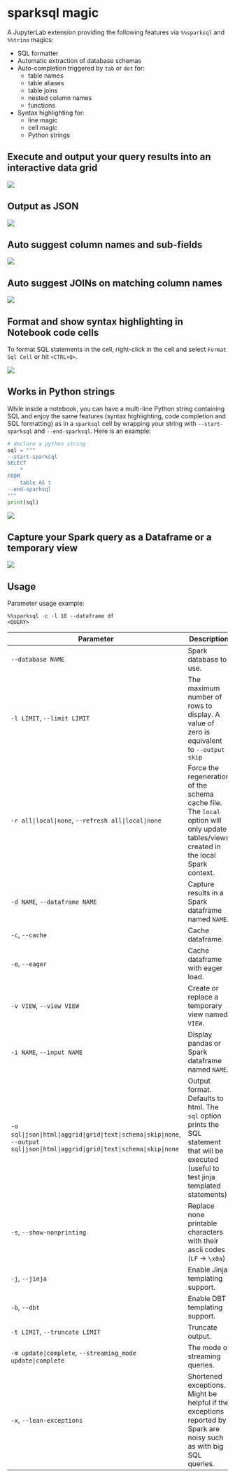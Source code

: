 # sparksql magic

A JupyterLab extension providing the following features via `%%sparksql` and `%%trino` magics:

- SQL formatter
- Automatic extraction of database schemas
- Auto-completion triggered by `tab` or `dot` for:
    - table names
    - table aliases
    - table joins
    - nested column names
    - functions
- Syntax highlighting for:
    - line magic
    - cell magic
    - Python strings


## Execute and output your query results into an interactive data grid
![](img/ipydatagrid.gif)

## Output as JSON
![](img/json-output.gif)

## Auto suggest column names and sub-fields
![](img/sparksql-nested-columns.gif)

## Auto suggest JOINs on matching column names
![](img/spark-inner-join.gif)

## Format and show syntax highlighting in Notebook code cells

To format SQL statements in the cell, right-click in the cell and select `Format Sql Cell` or hit `<CTRL+Q>`.

![](img/format-cell.gif)

## Works in Python strings

While inside a notebook, you can have a multi-line Python string containing SQL and enjoy the same features (syntax highlighting, code completion and SQL formatting)
as in a `sparksql` cell by wrapping your string with `--start-sparksql` and `--end-sparksql`.  Here is an example:
```python
# declare a python string
sql = """
--start-sparksql
SELECT
    *
FROM
    table AS t
--end-sparksql
"""
print(sql)
```

![](https://raw.githubusercontent.com/CybercentreCanada/jupyterlab-sql-editor/main/images//python-string.gif)


## Capture your Spark query as a Dataframe or a temporary view
![](img/args.png)


## Usage
Parameter usage example:
```
%%sparksql -c -l 10 --dataframe df
<QUERY>
```

|Parameter|Description|
|---|---|
|`--database NAME`|Spark database to use.|
|`-l LIMIT`, `--limit LIMIT`|The maximum number of rows to display. A value of zero is equivalent to `--output skip`|
|`-r all\|local\|none`, `--refresh all\|local\|none`|Force the regeneration of the schema cache file. The `local` option will only update tables/views created in the local Spark context.|
|`-d NAME`, `--dataframe NAME`|Capture results in a Spark dataframe named `NAME`.|
|`-c`, `--cache`|Cache dataframe.|
|`-e`, `--eager`|Cache dataframe with eager load.|
|`-v VIEW`, `--view VIEW`|Create or replace a temporary view named `VIEW`.|
|`-i NAME`, `--input NAME`|Display pandas or Spark dataframe named `NAME`.|
|`-o sql\|json\|html\|aggrid\|grid\|text\|schema\|skip\|none`, `--output sql\|json\|html\|aggrid\|grid\|text\|schema\|skip\|none`|Output format. Defaults to html. The `sql` option prints the SQL statement that will be executed (useful to test jinja templated statements).|
|`-s`, `--show-nonprinting`|Replace none printable characters with their ascii codes (`LF` -> `\x0a`)|
|`-j`, `--jinja`|Enable Jinja templating support.|
|`-b`, `--dbt`|Enable DBT templating support.|
|`-t LIMIT`, `--truncate LIMIT`|Truncate output.|
|`-m update\|complete`, `--streaming_mode update\|complete`|The mode of streaming queries.|
|`-x`, `--lean-exceptions`|Shortened exceptions. Might be helpful if the exceptions reported by Spark are noisy such as with big SQL queries.|
